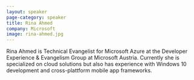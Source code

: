 ```yaml
---
layout: speaker
page-category: speaker
title: Rina Ahmed
company: Microsoft
image: rina-ahmed.jpg
---
```


Rina Ahmed is Technical Evangelist for Microsoft Azure at the Developer Experience & Evangelism Group at Microsoft Austria. Currently she is specialized on cloud solutions but also has experience with Windows 10 development and cross-plattform mobile app frameworks.